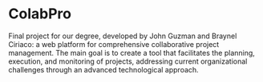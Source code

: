 # ColabPro
Final project for our degree, developed by John Guzman and Braynel Ciriaco: a web platform for comprehensive collaborative project management. The main goal is to create a tool that facilitates the planning, execution, and monitoring of projects, addressing current organizational challenges through an advanced technological approach.
